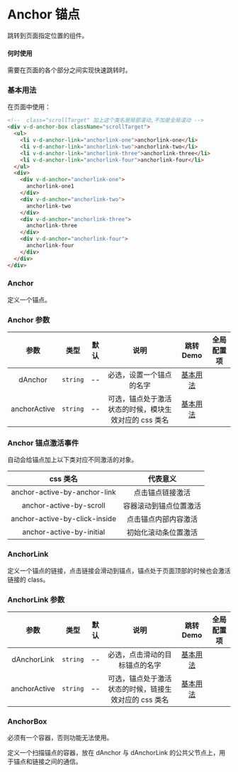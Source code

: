# Anchor 锚点

跳转到页面指定位置的组件。

#### 何时使用

需要在页面的各个部分之间实现快速跳转时。

<script lang="ts">
  import { defineComponent } from 'vue'
  import Anchor from './demo'
  export default defineComponent({
    components: {
      Anchor
    }
  })
</script>
<anchor /> 
 
### 基本用法

 
在页面中使用：

```html
<!--  class="scrollTarget" 加上这个类名是局部滚动,不加是全局滚动 -->
<div v-d-anchor-box className="scrollTarget">
  <ul>
    <li v-d-anchor-link="anchorlink-one">anchorlink-one</li>
    <li v-d-anchor-link="anchorlink-two">anchorlink-two</li>
    <li v-d-anchor-link="anchorlink-three">anchorlink-three</li>
    <li v-d-anchor-link="anchorlink-four">anchorlink-four</li>
  </ul>
  <div>
    <div v-d-anchor="anchorlink-one">
      anchorlink-one1
    </div>
    <div v-d-anchor="anchorlink-two">
      anchorlink-two
    </div>
    <div v-d-anchor="anchorlink-three">
      anchorlink-three
    </div>
    <div v-d-anchor="anchorlink-four">
      anchorlink-four
    </div>
  </div>
</div>
```
 
### Anchor

定义一个锚点。
### Anchor 参数

|     参数     |   类型   | 默认 |                         说明                          | 跳转 Demo                    |全局配置项| 
| :----------------: | :----------: | :------: | :--: | :---------------------------------------------------: | ---------------------------- |
|   dAnchor    | `string` |  --  |               必选，设置一个锚点的名字                | [基本用法](#基本用法) |
| anchorActive | `string` |  --  | 可选，锚点处于激活状态的时候，模块生效对应的 css 类名 | [基本用法](#基本用法) |

### Anchor 锚点激活事件

自动会给锚点加上以下类对应不同激活的对象。

|           css 类名            |        代表意义        |
| :---------------------------: | :--------------------: |
| anchor-active-by-anchor-link  |    点击锚点链接激活    |
|    anchor-active-by-scroll    | 容器滚动到锚点位置激活 |
| anchor-active-by-click-inside |  点击锚点内部内容激活  |
|   anchor-active-by-initial    |  初始化滚动条位置激活  |

### AnchorLink

定义一个锚点的链接，点击链接会滑动到锚点，锚点处于页面顶部的时候也会激活链接的 class。

### AnchorLink 参数

|     参数     |   类型   | 默认 |                         说明                          | 跳转 Demo                    |全局配置项| 
| :----------------: | :----------: | :------: | :--: | :---------------------------------------------------: | ---------------------------- |
| dAnchorLink  | `string` |  --  |            必选，点击滑动的目标锚点的名字             | [基本用法](#基本用法) |
| anchorActive | `string` |  --  | 可选，锚点处于激活状态的时候，链接生效对应的 css 类名 | [基本用法](#基本用法) |

### AnchorBox

必须有一个容器，否则功能无法使用。

定义一个扫描锚点的容器，放在 dAnchor 与 dAnchorLink 的公共父节点上，用于锚点和链接之间的通信。

